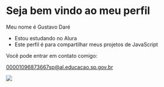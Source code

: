 # Seja bem vindo ao meu perfil

Meu nome é Gustavo Daré

 - Estou estudando no Alura
 - Este perfil é para compartilhar meus projetos de JavaScript

Você pode entrar em contato comigo:

00001096873667sp@al.educacao.sp.gov.br

![](https://www.google.com/url?sa=i&url=https%3A%2F%2Fpt.stackoverflow.com%2Fquestions%2F6457%2Fcomo-posso-pausar-e-dar-play-em-um-gif&psig=AOvVaw1DPq-2HO1_nZJ3eRQDJZnP&ust=1718040365110000&source=images&cd=vfe&opi=89978449&ved=0CBEQjRxqFwoTCNiVmZ-Fz4YDFQAAAAAdAAAAABAE)
